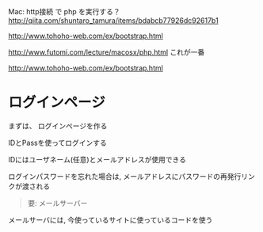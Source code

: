 Mac: http接続 で php を実行する？
http://qiita.com/shuntaro_tamura/items/bdabcb77926dc92617b1

http://www.tohoho-web.com/ex/bootstrap.html

http://www.futomi.com/lecture/macosx/php.html
これが一番


http://www.tohoho-web.com/ex/bootstrap.html

# ログインページ
まずは、
ログインページを作る

IDとPassを使ってログインする

IDにはユーザネーム(任意)とメールアドレスが使用できる

ログインパスワードを忘れた場合は, メールアドレスにパスワードの再発行リンクが渡される

> 要: メールサーバー

メールサーバには, 今使っているサイトに使っているコードを使う
